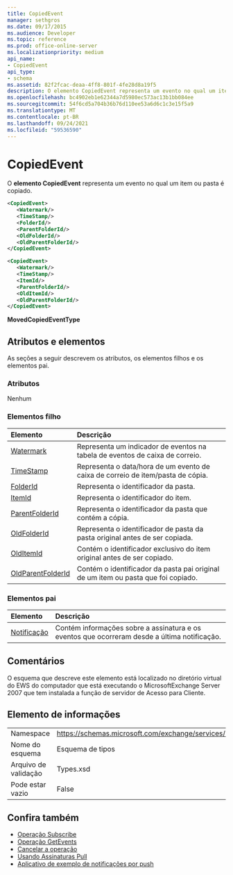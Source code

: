 ```yaml
---
title: CopiedEvent
manager: sethgros
ms.date: 09/17/2015
ms.audience: Developer
ms.topic: reference
ms.prod: office-online-server
ms.localizationpriority: medium
api_name:
- CopiedEvent
api_type:
- schema
ms.assetid: 82f2fcac-deaa-4ff8-801f-4fe28d8a19f5
description: O elemento CopiedEvent representa um evento no qual um item ou pasta é copiado.
ms.openlocfilehash: bc4902eb1e62344a7d5980ec573ac13b1bb084ee
ms.sourcegitcommit: 54f6cd5a704b36b76d110ee53a6d6c1c3e15f5a9
ms.translationtype: MT
ms.contentlocale: pt-BR
ms.lasthandoff: 09/24/2021
ms.locfileid: "59536590"
---
```

# <a name="copiedevent"></a>CopiedEvent

O **elemento CopiedEvent** representa um evento no qual um item ou pasta é copiado. 
  
```xml
<CopiedEvent>
   <Watermark/>
   <TimeStamp/>
   <FolderId/>
   <ParentFolderId/>
   <OldFolderId/>
   <OldParentFolderId/>
</CopiedEvent>
```

```xml
<CopiedEvent>
   <Watermark/>
   <TimeStamp/>
   <ItemId/>
   <ParentFolderId/>
   <OldItemId/>
   <OldParentFolderId/>
</CopiedEvent>
```

**MovedCopiedEventType**

## <a name="attributes-and-elements"></a>Atributos e elementos

As seções a seguir descrevem os atributos, os elementos filhos e os elementos pai.
  
### <a name="attributes"></a>Atributos

Nenhum
  
### <a name="child-elements"></a>Elementos filho

|**Elemento**|**Descrição**|
|:-----|:-----|
|[Watermark](watermark.md) <br/> |Representa um indicador de eventos na tabela de eventos de caixa de correio.  <br/> |
|[TimeStamp](timestamp.md) <br/> |Representa o data/hora de um evento de caixa de correio de item/pasta de cópia.  <br/> |
|[FolderId](folderid.md) <br/> |Representa o identificador da pasta.  <br/> |
|[ItemId](itemid.md) <br/> |Representa o identificador do item.  <br/> |
|[ParentFolderId](parentfolderid.md) <br/> |Representa o identificador da pasta que contém a cópia.  <br/> |
|[OldFolderId](oldfolderid.md) <br/> |Representa o identificador de pasta da pasta original antes de ser copiada.  <br/> |
|[OldItemId](olditemid.md) <br/> |Contém o identificador exclusivo do item original antes de ser copiado.  <br/> |
|[OldParentFolderId](oldparentfolderid.md) <br/> |Contém o identificador da pasta pai original de um item ou pasta que foi copiado.  <br/> |
   
### <a name="parent-elements"></a>Elementos pai

|**Elemento**|**Descrição**|
|:-----|:-----|
|[Notificação](notification-ex15websvcsotherref.md) <br/> |Contém informações sobre a assinatura e os eventos que ocorreram desde a última notificação.  <br/> |
   
## <a name="remarks"></a>Comentários

O esquema que descreve este elemento está localizado no diretório virtual do EWS do computador que está executando o MicrosoftExchange Server 2007 que tem instalada a função de servidor de Acesso para Cliente.
  
## <a name="element-information"></a>Elemento de informações

|||
|:-----|:-----|
|Namespace  <br/> |https://schemas.microsoft.com/exchange/services/2006/types  <br/> |
|Nome do esquema  <br/> |Esquema de tipos  <br/> |
|Arquivo de validação  <br/> |Types.xsd  <br/> |
|Pode estar vazio  <br/> |False  <br/> |
   
## <a name="see-also"></a>Confira também

- [Operação Subscribe](subscribe-operation.md) 
- [Operação GetEvents](getevents-operation.md) 
- [Cancelar a operação](unsubscribe-operation.md)
- [Usando Assinaturas Pull](https://msdn.microsoft.com/library/f956bc0e-2b25-4613-966b-54c65456897c%28Office.15%29.aspx) 
- [Aplicativo de exemplo de notificações por push](https://msdn.microsoft.com/library/db1f8523-fa44-483f-bdb6-ab5939b52eee%28Office.15%29.aspx)

